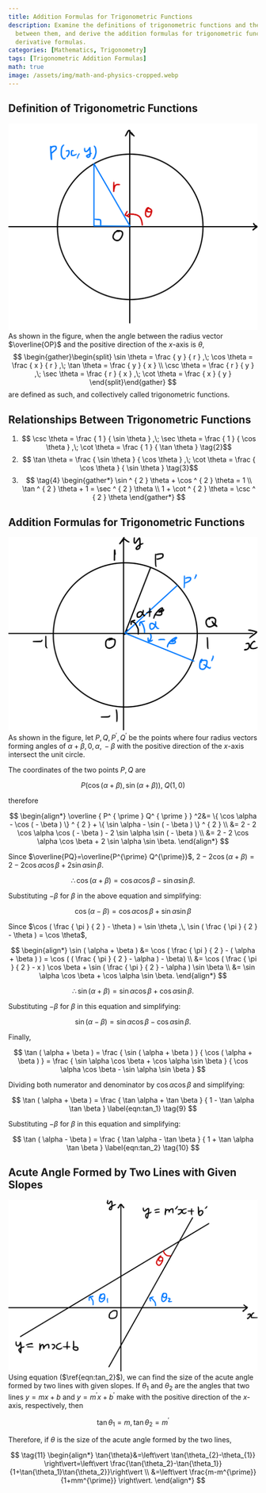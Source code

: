 ```yaml
---
title: Addition Formulas for Trigonometric Functions
description: Examine the definitions of trigonometric functions and the relationships
  between them, and derive the addition formulas for trigonometric functions and their
  derivative formulas.
categories: [Mathematics, Trigonometry]
tags: [Trigonometric Addition Formulas]
math: true
image: /assets/img/math-and-physics-cropped.webp
---
```

## Definition of Trigonometric Functions
![Unit Circle and Radius Vector](/assets/img/trigonometry/definition.png)
As shown in the figure, when the angle between the radius vector $\overline{OP}$ and the positive direction of the $x$-axis is $\theta$,
$$
\begin{gather}\begin{split}
\sin \theta = \frac { y } { r } ,\; \cos \theta = \frac { x } { r } ,\; \tan \theta = \frac { y } { x } \\ \csc \theta = \frac { r } { y } ,\; \sec \theta = \frac { r } { x } ,\; \cot \theta = \frac { x } { y } \end{split}\end{gather}
$$
are defined as such, and collectively called trigonometric functions.

## Relationships Between Trigonometric Functions
1. $$ \csc \theta = \frac { 1 } { \sin \theta } ,\; \sec \theta = \frac { 1 } { \cos \theta } ,\; \cot \theta = \frac { 1 } { \tan \theta } \tag{2}$$
2. $$ \tan \theta = \frac { \sin \theta } { \cos \theta } ,\; \cot \theta = \frac { \cos \theta } { \sin \theta } \tag{3}$$
3. $$ \tag{4} \begin{gather*}
\sin ^ { 2 } \theta + \cos ^ { 2 } \theta = 1 \\
\tan ^ { 2 } \theta + 1 = \sec ^ { 2 } \theta \\
1 + \cot ^ { 2 } \theta = \csc ^ { 2 } \theta 
\end{gather*} 
$$

## Addition Formulas for Trigonometric Functions
![Deriving the Trigonometric Addition Formulas](/assets/img/trigonometry/trigonometric-addition-formulas.png)
As shown in the figure, let $P, Q, P^{\prime}, Q^{\prime}$ be the points where four radius vectors forming angles of $\alpha+\beta,\, 0,\, \alpha,\, -\beta$ with the positive direction of the $x$-axis intersect the unit circle.

The coordinates of the two points $P, Q$ are

$$
P(\cos(\alpha+\beta), \sin(\alpha+\beta)),\; Q(1,0)
$$

therefore

$$
\begin{align*} \overline { P^ { \prime } Q^ { \prime } } ^2&= \{ \cos \alpha - \cos ( - \beta ) \} ^ { 2 } + \{ \sin \alpha - \sin ( - \beta ) \} ^ { 2 } \\
&= 2 - 2 \cos \alpha \cos ( - \beta ) - 2 \sin \alpha \sin ( - \beta ) \\
&= 2 - 2 \cos \alpha \cos \beta + 2 \sin \alpha \sin \beta. \end{align*}
$$

Since $\overline{PQ}=\overline{P^{\prime} Q^{\prime}}$, $2 - 2 \cos ( \alpha + \beta ) = 2 - 2 \cos \alpha \cos \beta + 2 \sin \alpha \sin \beta.$

$$
 \therefore \cos ( \alpha + \beta ) = \cos \alpha \cos \beta - \sin \alpha \sin \beta. \label{eqn:cos_1} \tag{5}
$$

Substituting $-\beta$ for $\beta$ in the above equation and simplifying:

$$
\cos ( \alpha - \beta ) = \cos \alpha \cos \beta + \sin \alpha \sin \beta \label{eqn:cos_2} \tag{6}
$$

Since $\cos ( \frac { \pi } { 2 } - \theta ) = \sin \theta ,\, \sin ( \frac { \pi } { 2 } - \theta ) = \cos \theta$,

$$
\begin{align*} \sin ( \alpha + \beta ) &= \cos ( \frac { \pi } { 2 } - ( \alpha + \beta ) ) = \cos ( ( \frac { \pi } { 2 } - \alpha ) - \beta) \\ &= \cos ( \frac { \pi } { 2 } - x ) \cos \beta + \sin ( \frac { \pi } { 2 } - \alpha ) \sin \beta \\ &= \sin \alpha \cos \beta + \cos \alpha \sin \beta. \end{align*}
$$

$$
\therefore \sin ( \alpha + \beta ) = \sin \alpha \cos \beta + \cos \alpha \sin \beta. \label{eqn:sin_1} \tag{7}
$$

Substituting $-\beta$ for $\beta$ in this equation and simplifying:

$$
\sin ( \alpha - \beta ) = \sin \alpha \cos \beta - \cos \alpha \sin \beta. \label{eqn:sin_2} \tag{8}
$$

Finally,

$$
\tan ( \alpha + \beta ) = \frac { \sin ( \alpha + \beta ) } { \cos ( \alpha + \beta ) } = \frac { \sin \alpha \cos \beta + \cos \alpha \sin \beta } { \cos \alpha \cos \beta - \sin \alpha \sin \beta }
$$

Dividing both numerator and denominator by $\cos{\alpha} \cos{\beta}$ and simplifying:

$$
\tan ( \alpha + \beta ) = \frac { \tan \alpha + \tan \beta } { 1 - \tan \alpha \tan \beta } \label{eqn:tan_1} \tag{9}
$$

Substituting $-\beta$ for $\beta$ in this equation and simplifying:

$$
\tan ( \alpha - \beta ) = \frac { \tan \alpha - \tan \beta } { 1 + \tan \alpha \tan \beta } \label{eqn:tan_2} \tag{10}
$$

## Acute Angle Formed by Two Lines with Given Slopes
![Angle formed by two lines](/assets/img/trigonometry/angle-formed-by-two-lines.png)
Using equation ($\ref{eqn:tan_2}$), we can find the size of the acute angle formed by two lines with given slopes. If $\theta_{1}$ and $\theta_{2}$ are the angles that two lines $y=mx+b$ and $y=m^{\prime} x+b^{\prime}$ make with the positive direction of the $x$-axis, respectively, then

$$
\tan{\theta_{1}}=m,\, \tan{\theta_{2}}=m^{\prime}
$$

Therefore, if $\theta$ is the size of the acute angle formed by the two lines,

$$
\tag{11} \begin{align*}
\tan{\theta}&=\left\vert \tan{\theta_{2}-\theta_{1}} \right\vert=\left\vert \frac{\tan{\theta_2}-\tan{\theta_1}}{1+\tan{\theta_1}\tan{\theta_2}}\right\vert \\
&=\left\vert \frac{m-m^{\prime}}{1+mm^{\prime}} \right\vert.
\end{align*}
$$
